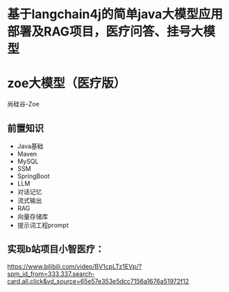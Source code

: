 # 基于langchain4j的简单java大模型应用部署及RAG项目，医疗问答、挂号大模型
# zoe大模型（医疗版）
 
尚硅谷-Zoe

## 前置知识

- Java基础
- Maven
- MySQL
- SSM
- SpringBoot
- LLM
- 对话记忆
- 流式输出
- RAG
- 向量存储库
- 提示词工程prompt
  
## 实现b站项目小智医疗：
   https://www.bilibili.com/video/BV1cpLTz1EVp/?spm_id_from=333.337.search-card.all.click&vd_source=65e57e353e5dcc7156a1676a51972f12

   
